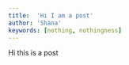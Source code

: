 ```yaml
---
title:  'Hi I am a post'
author: 'Shana'
keywords: [nothing, nothingness]
---
```


Hi this is a post

